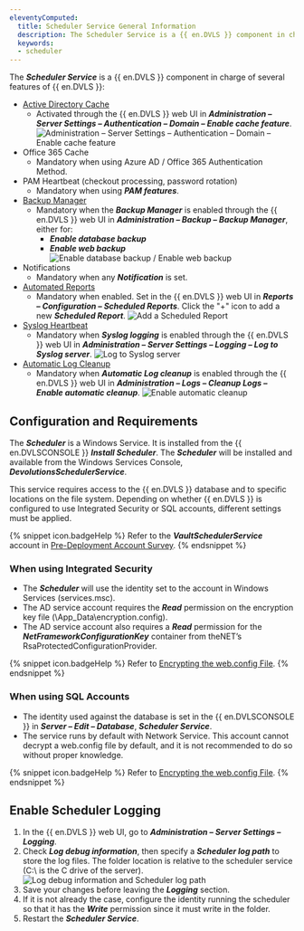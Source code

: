 ```yaml
---
eleventyComputed:  
  title: Scheduler Service General Information
  description: The Scheduler Service is a {{ en.DVLS }} component in charge of several features of {{ en.DVLS }}.
  keywords:
  - scheduler
---
```

The ***Scheduler Service*** is a {{ en.DVLS }} component in charge of several features of {{ en.DVLS }}:

* [Active Directory Cache](/server/web-interface/administration/configuration/server-settings/general/authentication/domain/)
  * Activated through the {{ en.DVLS }} web UI in ***Administration – Server Settings – Authentication – Domain – Enable cache feature***.  
     ![Administration – Server Settings – Authentication – Domain – Enable cache feature](https://webdevolutions.azureedge.net/docs/en/kb/KB4953.png)
* Office 365 Cache
  * Mandatory when using Azure AD / Office 365 Authentication Method.
* PAM Heartbeat (checkout processing, password rotation)
  * Mandatory when using ***PAM features***.
* [Backup Manager](/server/web-interface/administration/backup/backup-manager/)
  * Mandatory when the ***Backup Manager*** is enabled through the {{ en.DVLS }} web UI in ***Administration – Backup – Backup Manager***, either for:
    * ***Enable database backup***
    * ***Enable web backup***
      ![Enable database backup / Enable web backup](https://webdevolutions.azureedge.net/docs/en/kb/KB4955.png)
* Notifications
  * Mandatory when any ***Notification*** is set.
* [Automated Reports](/server/web-interface/reports/configuration/scheduled-reports/)
  * Mandatory when enabled. Set in the {{ en.DVLS }} web UI in ***Reports – Configuration – Scheduled Reports***. Click the "+" icon to add a new ***Scheduled Report***.
   ![Add a Scheduled Report](https://webdevolutions.azureedge.net/docs/en/kb/KB4956.png)
* [Syslog Heartbeat](/server/web-interface/administration/configuration/server-settings/general/logging/)
  * Mandatory when ***Syslog logging*** is enabled through the {{ en.DVLS }} web UI in ***Administration – Server Settings – Logging – Log to Syslog server***.
   ![Log to Syslog server](https://webdevolutions.azureedge.net/docs/en/kb/KB4957.png)
* [Automatic Log Cleanup](/server/web-interface/administration/logs/cleanup-logs/)
  * Mandatory when ***Automatic Log cleanup*** is enabled through the {{ en.DVLS }} web UI in ***Administration – Logs – Cleanup Logs – Enable automatic cleanup***.
   ![Enable automatic cleanup](https://webdevolutions.azureedge.net/docs/en/kb/KB4958.png)

## Configuration and Requirements

The ***Scheduler*** is a Windows Service. It is installed from the {{ en.DVLSCONSOLE }} ***Install Scheduler***. The ***Scheduler*** will be installed and available from the Windows Services Console, ***DevolutionsSchedulerService***.

This service requires access to the {{ en.DVLS }} database and to specific locations on the file system. Depending on whether {{ en.DVLS }} is configured to use Integrated Security or SQL accounts, different settings must be applied.

{% snippet icon.badgeHelp %}
Refer to the ***VaultSchedulerService*** account in [Pre-Deployment Account Survey](/kb/devolutions-server/knowledge-base/pre-deployment-account-survey/).
{% endsnippet %}

### When using Integrated Security

* The ***Scheduler*** will use the identity set to the account in Windows Services (services.msc).
* The AD service account requires the ***Read*** permission on the encryption key file (<web app path>\App_Data\encryption.config).
* The AD service account also requires a ***Read*** permission for the ***NetFrameworkConfigurationKey*** container from theNET’s RsaProtectedConfigurationProvider.

{% snippet icon.badgeHelp %}
Refer to [Encrypting the web.config File](/kb/devolutions-server/how-to-articles/encrypting-web-config-file/).
{% endsnippet %}

### When using SQL Accounts

* The identity used against the database is set in the {{ en.DVLSCONSOLE }} in ***Server – Edit – Database***, ***Scheduler Service***.
* The service runs by default with Network Service. This account cannot decrypt a web.config file by default, and it is not recommended to do so without proper knowledge.

{% snippet icon.badgeHelp %}
Refer to [Encrypting the web.config File](/kb/devolutions-server/how-to-articles/encrypting-web-config-file/).
{% endsnippet %}

## Enable Scheduler Logging

1. In the {{ en.DVLS }} web UI, go to ***Administration – Server Settings – Logging***.
1. Check ***Log debug information***, then specify a ***Scheduler log path*** to store the log files. The folder location is relative to the scheduler service (C:\ is the C drive of the server).
![Log debug information and Scheduler log path](https://webdevolutions.azureedge.net/docs/en/kb/KB2237.png)
1. Save your changes before leaving the ***Logging*** section.
1. If it is not already the case, configure the identity running the scheduler so that it has the ***Write*** permission since it must write in the folder.
1. Restart the ***Scheduler Service***.
